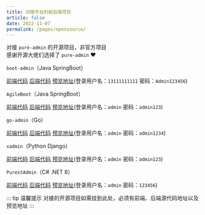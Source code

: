 ```yaml
---
title: 对接平台的前后端项目
article: false
date: 2022-11-07
permalink: /pages/opensource/
---
```


对接 `pure-admin` 的开源项目，非官方项目  
感谢开源大佬们选择了 `pure-admin` ❤️

`boot-admin`（Java SpringBoot）

[前端代码](https://github.com/hb0730/boot-admin-ui) [后端代码](https://github.com/hb0730/boot-admin) [预览地址](https://boot-admin.hb0730.com)(登录用户名：`13111111111` 密码：`Admin123456`)

`AgileBoot`（Java SpringBoot）

[前端代码](https://github.com/valarchie/AgileBoot-Front-End) [后端代码](https://github.com/valarchie/AgileBoot-Back-End) [预览地址](http://www.agileboot.cc)(登录用户名：`admin` 密码：`admin123`)

`go-admin`（Go）

[前端代码](https://github.com/anerg2046/go-admin-front) [后端代码](https://github.com/anerg2046/go-admin-server) [预览地址](https://admin.fabraze.com/)(登录用户名：`admin` 密码：`admin1234`)

`xadmin`（Python Django）

[前端代码](https://github.com/nineaiyu/xadmin-client) [后端代码](https://github.com/nineaiyu/xadmin-server) [预览地址](https://xadmin.dvcloud.xin/)(登录用户名：`admin` 密码：`admin123`)

`PurestAdmin`（C# .NET 8）

[前端代码](https://gitee.com/dymproject/purest-admin/tree/abp/client-vue) [后端代码](https://gitee.com/dymproject/purest-admin/tree/abp/api) [预览地址](http://198.23.254.120/)(登录用户名：`admin` 密码：`123456`)

::: tip 温馨提示
对接的开源项目如需挂到此处，必须有前端、后端源代码地址以及预览地址
:::
